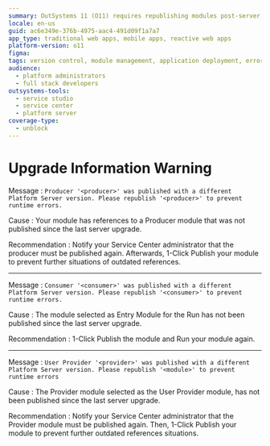 ```yaml
---
summary: OutSystems 11 (O11) requires republishing modules post-server upgrade to prevent runtime errors due to version mismatches.
locale: en-us
guid: ac6e349e-376b-4975-aac4-491d09f1a7a7
app_type: traditional web apps, mobile apps, reactive web apps
platform-version: o11
figma:
tags: version control, module management, application deployment, error handling, server upgrade
audience:
  - platform administrators
  - full stack developers
outsystems-tools:
  - service studio
  - service center
  - platform server
coverage-type:
  - unblock
---
```


# Upgrade Information Warning

Message
:   `Producer '<producer>' was published with a different Platform Server version. Please republish '<producer>' to prevent runtime errors.`

Cause
:   Your module has references to a Producer module that was not published since the last server upgrade.

Recommendation
:    Notify your Service Center administrator that the producer must be published again. Afterwards, 1-Click Publish your module to prevent further situations of outdated references.

---

Message
:   `Consumer '<consumer>' was published with a different Platform Server version. Please republish '<consumer>' to prevent runtime errors.`

Cause
:   The module selected as Entry Module for the Run has not been published since the last server upgrade.

Recommendation
:   1-Click Publish the module and Run your module again.

---

Message
:   `User Provider '<provider>' was published with a different Platform Server version. Please republish '<module>' to prevent runtime errors`

Cause
:   The Provider module selected as the User Provider module, has not been published since the last server upgrade.

Recommendation
:   Notify your Service Center administrator that the Provider module must be published again. Then, 1-Click Publish your module to prevent further outdated references situations.
